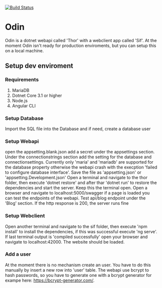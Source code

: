 [![Build Status](https://dev.azure.com/radiergummi90/Odin/_apis/build/status/SuperSaurfang.Odin?branchName=master)](https://dev.azure.com/radiergummi90/Odin/_build/latest?definitionId=3&branchName=master)
# Odin

Odin is a dotnet webapi called 'Thor' with a webclient app called 'Sif'. At the moment Odin isn't ready for production enviroments, but you can setup this on a local
machine.

## Setup dev enviroment

### Requirements
1. MariaDB
2. Dotnet Core 3.1 or higher
3. Node.js
4. Angular CLI

### Setup Database
Import the SQL file into the Database and if need, create a database user

### Setup Webapi
open the appsetting.blank.json add a secret under the appsettings section. Under the connectionstrings section add the setting for the database and connectionsettings. 
Currently only 'maria' and 'mariadb' are supported for the database property otherwise the webapi crash with the execption 'failed to configure database interface'. 
Save the file as 'appsetting.json' or 'appsetting.Development.json'
Open a terminal and navigate to the thor folder, then execute 'dotnet restore' and after thar 'dotnet run' to restore the dependencies and start the server. Keep this
the terminal open. Open a browser and navigate to localhost:5000/swagger if a page is loaded you can test the endpoints of the webapi. Test api/blog endpoint under the
'Blog' section. If the http response is 200, the server runs fine

### Setup Webclient
Open another terminal and navigate to the sif folder, then execute 'npm install' to install the dependencies, if this was successful execute 'ng serve'. If last terminal 
output is 'compiled successfully' open your browser and navigate to localhost:42000. The website should be loaded.

### Add a user
At the moment there is no mechanism create an user. You have to do this manually by insert a new row into 'user' table. The webapi use bcrypt to hash passwords, so you
have to generate one with a bcrypt generator for exampe here: https://bcrypt-generator.com/. 
